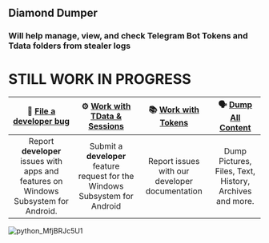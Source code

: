 ## Diamond Dumper
### Will help manage, view, and check Telegram Bot Tokens and Tdata folders from stealer logs

# STILL WORK IN PROGRESS



|:bug: [File a developer bug](https://t.me/Cash_Out_Gang1337) | :gear: [Work with TData & Sessions](https://) | :books: [Work with Tokens](https://) | :speaking_head: [Dump All Content](https://)|
|:--:|:--:|:--:|:--:|
|Report **developer** issues with apps and features on Windows Subsystem for Android. | Submit a **developer** feature request for the Windows Subsystem for Android | Report issues with our developer documentation | Dump Pictures, Files, Text, History, Archives and more.


![python_MfjBRJc5U1](https://github.com/user-attachments/assets/fc1063ab-2272-41ee-a2f3-bb82e0156419)


